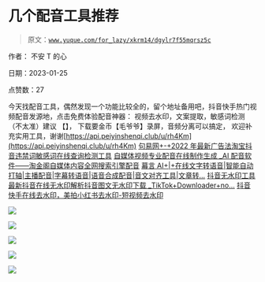 # 几个配音工具推荐

> 原文：[`www.yuque.com/for_lazy/xkrm14/dgylr7f55mqrsz5c`](https://www.yuque.com/for_lazy/xkrm14/dgylr7f55mqrsz5c)

作者： 不安 T 的心 

日期：2023-01-25 

点赞数：27 

今天找配音工具，偶然发现一个功能比较全的，留个地址备用吧，抖音快手热门视频配音发源地，点击免费体验配音神器： 视频去水印，文案提取，敏感词检测（不太准）建议 【】， 下载要金币【毛爷爷】录屏，音频分离可以搞定， 欢迎补充实用工具，谢谢[https://api.peiyinshenqi.club/u/rh4Km](https://api.peiyinshenqi.club/u/rh4Km) [句易网+-+2022 年最新广告法淘宝抖音违禁词敏感词在线查询检测工具](http://www.ju1.cn/) [自媒体视频专业配音在线制作生成 _AI 配音软件——淘金阁自媒体内容全网搜索引擎配音](http://www.51taojinge.com/include/voice/voice.php) [幕言 AI+|+在线文字转语音|智能自动打轴|主播配音|字幕转语音|语音合成配音|音文对齐工具|文章转...](https://www.muyanpeiyin.com/?uf=HvqHQAUb5ME3sYR6N67pJA) [抖音无水印工具最新抖音在线无水印解析抖音图文无水印下载 _TikTok+Downloader+no...](https://ouotool.com/dy) [抖音快手在线去水印，美拍小红书去水印-短视频去水印](http://qsy.xiaofany.com/) 

![](img/7b778e31155d4e0f4e5b44d0c4fed77e.png) 

![](img/2459abe065877243f00f8287fbfc6edf.png) 

![](img/01a717a344a5f6c98904b34c76cca4c8.png) 

![](img/a2bd4a59bcdd1139f7b04034386a6abf.png) 

![](img/0760fb7b53c7c9749cc9a5184d61d71f.png) 

